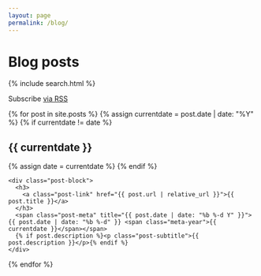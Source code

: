 ```yaml
---
layout: page
permalink: /blog/
---
```


# Blog posts

{% include search.html %}

<p class="rss-subscribe">Subscribe <a href="{{ "/feed.xml" | absolute_url }}">via RSS</a></p>

<div class="post-list">
  {% for post in site.posts %}
    {% assign currentdate = post.date | date: "%Y" %}
    {% if currentdate != date %}
      <h2 id="y{{ currentdate }}" class="year">{{ currentdate }}</h2>
      {% assign date = currentdate %}
    {% endif %}

    <div class="post-block">
      <h3>
        <a class="post-link" href="{{ post.url | relative_url }}">{{ post.title }}</a>
      </h3>
      <span class="post-meta" title="{{ post.date | date: "%b %-d Y" }}">{{ post.date | date: "%b %-d" }} <span class="meta-year">{{ currentdate }}</span></span>
      {% if post.description %}<p class="post-subtitle">{{ post.description }}</p>{% endif %}
    </div>
  {% endfor %}
</div>

